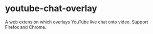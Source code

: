 # youtube-chat-overlay
 A web extension which overlays YouTube live chat onto video. Support Firefox and Chrome.
